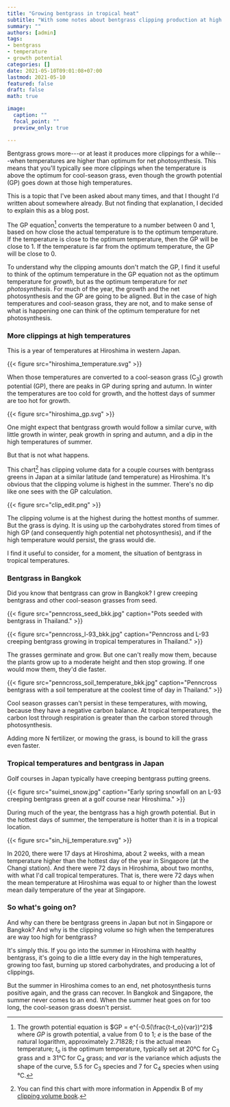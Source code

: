 ```yaml
---
title: "Growing bentgrass in tropical heat"
subtitle: "With some notes about bentgrass clipping production at high temperatures"
summary: ""
authors: [admin]
tags: 
- bentgrass
- temperature
- growth potential
categories: []
date: 2021-05-10T09:01:08+07:00
lastmod: 2021-05-10
featured: false
draft: false
math: true

image:
  caption: ""
  focal_point: ""
  preview_only: true

---
```


Bentgrass grows more---or at least it produces more clippings for a while---when temperatures are higher than optimum for net photosynthesis. This means that you'll typically see more clippings when the temperature is above the optimum for cool-season grass, even though the growth potential (GP) goes down at those high temperatures.

This is a topic that I've been asked about many times, and that I thought I'd written about somewhere already. But not finding that explanation, I decided to explain this as a blog post.

The GP equation[^1] converts the temperature to a number between 0 and 1, based on how close the actual temperature is to the optimum temperature. If the temperature is close to the optimum temperature, then the GP will be close to 1. If the temperature is far from the optimum temperature, the GP will be close to 0. 

[^1]: The growth potential equation is $GP = e^{-0.5(\frac{t-t_o}{var})^2}$ where $GP$ is growth potential, a value from 0 to 1; $e$ is the base of the natural logarithm, approximately 2.71828; $t$ is the actual mean temperature; $t_o$ is the optimum temperature, typically set at 20°C for C<sub>3</sub> grass and $\ge$ 31°C for C<sub>4</sub> grass; and $var$ is the variance which adjusts the shape of the curve, 5.5 for C<sub>3</sub> species and 7 for C<sub>4</sub> species when using °C.

To understand why the clipping amounts don't match the GP, I find it useful to think of the optimum temperature in the GP equation not as the optimum temperature for *growth*, but as the optimum temperature for *net photosynthesis*. For much of the year, the growth and the net photosynthesis and the GP are going to be aligned. But in the case of high temperatures and cool-season grass, they are not, and to make sense of what is happening one can think of the optimum temperature for net photosynthesis.

### More clippings at high temperatures

This is a year of temperatures at Hiroshima in western Japan.

{{< figure src="hiroshima_temperature.svg" >}}

When those temperatures are converted to a cool-season grass (C<sub>3</sub>) growth potential (GP), there are peaks in GP during spring and autumn. In winter the temperatures are too cold for growth, and the hottest days of summer are too hot for growth.

{{< figure src="hiroshima_gp.svg" >}}

One might expect that bentgrass growth would follow a similar curve, with little growth in winter, peak growth in spring and autumn, and a dip in the high temperatures of summer.

But that is not what happens.

This chart[^2] has clipping volume data for a couple courses with bentgrass greens in Japan at a similar latitude (and temperature) as Hiroshima. It's obvious that the clipping volume is highest in the summer. There's no dip like one sees with the GP calculation.

[^2]: You can find this chart with more information in Appendix B of my [clipping volume book](https://micahwoods.github.io/buckets/june-2017-clipping-volume-report.html#introduction).

{{< figure src="clip_edit.png" >}}

The clipping volume is at the highest during the hottest months of summer. But the grass is dying. It is using up the carbohydrates stored from times of high GP (and consequently high potential net photosynthesis), and if the high temperature would persist, the grass would die. 

I find it useful to consider, for a moment, the situation of bentgrass in tropical temperatures.

### Bentgrass in Bangkok

Did you know that bentgrass can grow in Bangkok? I grew creeping bentgrass and other cool-season grasses from seed. 

{{< figure src="penncross_seed_bkk.jpg" caption="Pots seeded with bentgrass in Thailand." >}}

{{< figure src="penncross_l-93_bkk.jpg" caption="Penncross and L-93 creeping bentgrass growing in tropical temperatures in Thailand." >}}

The grasses germinate and grow. But one can't really mow them, because the plants grow up to a moderate height and then stop growing. If one would mow them, they'd die faster.
 
{{< figure src="penncross_soil_temperature_bkk.jpg" caption="Penncross bentgrass with a soil temperature at the coolest time of day in Thailand." >}}

Cool season grasses can't persist in these temperatures, with mowing, because they have a negative carbon balance. At tropical temperatures, the carbon lost through respiration is greater than the carbon stored through photosynthesis. 

Adding more N fertilizer, or mowing the grass, is bound to kill the grass even faster.
 
### Tropical temperatures and bentgrass in Japan

Golf courses in Japan typically have creeping bentgrass putting greens.

 {{< figure src="suimei_snow.jpg" caption="Early spring snowfall on an L-93 creeping bentgrass green at a golf course near Hiroshima." >}}
 
During much of the year, the bentgrass has a high growth potential. But in the hottest days of summer, the temperature is hotter than it is in a tropical location.

{{< figure src="sin_hij_temperature.svg" >}}

In 2020, there were 17 days at Hiroshima, about 2 weeks, with a mean temperature higher than the hottest day of the year in Singapore (at the Changi station). And there were 72 days in Hiroshima, about two months, with what I'd call tropical temperatures. That is, there were 72 days when the mean temperature at Hiroshima was equal to or higher than the lowest mean daily temperature of the year at Singapore.

### So what's going on? 

And why can there be bentgrass greens in Japan but not in Singapore or Bangkok? And why is the clipping volume so high when the temperatures are way too high for bentgrass?

It's simply this. If you go into the summer in Hiroshima with healthy bentgrass, it's going to die a little every day in the high temperatures, growing too fast, burning up stored carbohydrates, and producing a lot of clippings. 

But the summer in Hiroshima comes to an end, net photosynthesis turns positive again, and the grass can recover. In Bangkok and Singapore, the summer never comes to an end. When the summer heat goes on for too long, the cool-season grass doesn't persist.
 

 


